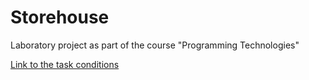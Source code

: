 # Storehouse
Laboratory project as part of the course "Programming Technologies"

[Link to the task conditions](https://drive.google.com/file/d/13AjTEy2OKrx3RdTbPJ9YqiVneyCfnZY1/view?usp=sharing)
